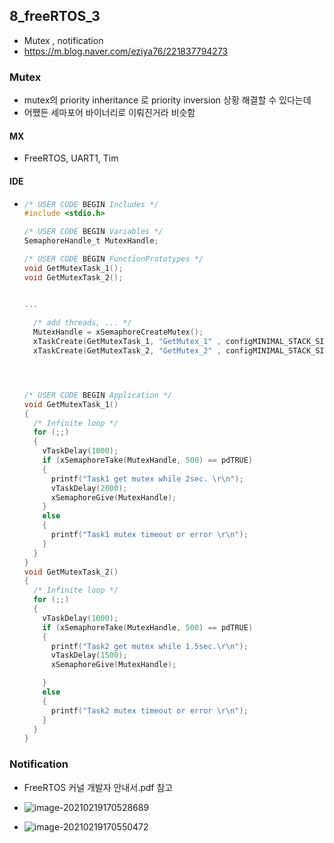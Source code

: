 ## 8_freeRTOS_3

- Mutex , notification
- https://m.blog.naver.com/eziya76/221837794273

### Mutex

- mutex의 priority inheritance 로 priority inversion 상황 해결할 수 있다는데
- 어쨌든 세마포어 바이너리로 이뤄진거라 비슷함



#### MX

- FreeRTOS, UART1, Tim



#### IDE

- ```c
  /* USER CODE BEGIN Includes */
  #include <stdio.h>
  
  /* USER CODE BEGIN Variables */
  SemaphoreHandle_t MutexHandle;
  
  /* USER CODE BEGIN FunctionPrototypes */
  void GetMutexTask_1();
  void GetMutexTask_2();
  
  
  ...
      
    /* add threads, ... */
    MutexHandle = xSemaphoreCreateMutex();
    xTaskCreate(GetMutexTask_1, "GetMutex_1" , configMINIMAL_STACK_SIZE, NULL, 1, NULL);
    xTaskCreate(GetMutexTask_2, "GetMutex_2" , configMINIMAL_STACK_SIZE, NULL, 1, NULL);
  
  
  
  
  /* USER CODE BEGIN Application */
  void GetMutexTask_1()
  {
    /* Infinite loop */
    for (;;)
    {
      vTaskDelay(1000);
      if (xSemaphoreTake(MutexHandle, 500) == pdTRUE)
      {
        printf("Task1 get mutex while 2sec. \r\n");
        vTaskDelay(2000);
        xSemaphoreGive(MutexHandle);
      }
      else
      {
        printf("Task1 mutex timeout or error \r\n");
      }
    }
  }
  void GetMutexTask_2()
  {
    /* Infinite loop */
    for (;;)
    {
      vTaskDelay(1000);
      if (xSemaphoreTake(MutexHandle, 500) == pdTRUE)
      {
        printf("Task2 get mutex while 1.5sec.\r\n");
        vTaskDelay(1500);
        xSemaphoreGive(MutexHandle);
  
      }
      else
      {
        printf("Task2 mutex timeout or error \r\n");
      }
    }
  }
  
  ```



### Notification

- FreeRTOS 커널 개발자 안내서.pdf 참고
- ![image-20210219170528689](README.assets/image-20210219170528689.png)

- ![image-20210219170550472](README.assets/image-20210219170550472.png)



